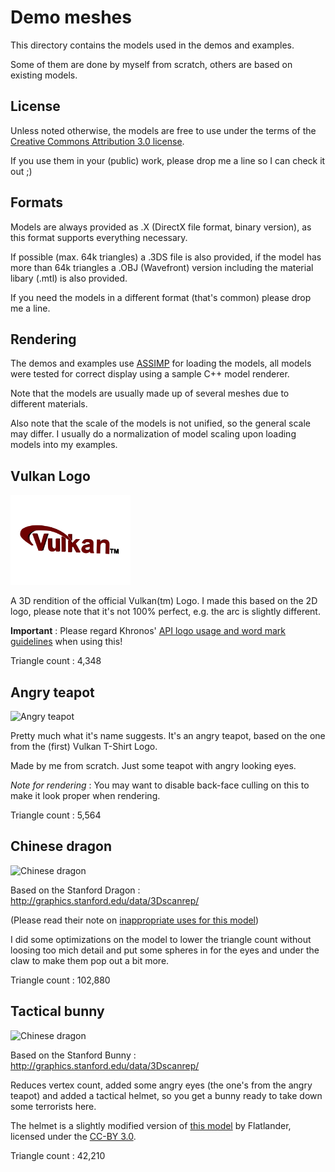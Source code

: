 # Demo meshes

This directory contains the models used in the demos and examples.

Some of them are done by myself from scratch, others are based on existing models.

## License

Unless noted otherwise, the models are free to use under the terms of the [Creative Commons Attribution 3.0 license](http://creativecommons.org/licenses/by/3.0/).

If you use them in your (public) work, please drop me a line so I can check it out ;)

## Formats

Models are always provided as .X (DirectX file format, binary version), as this format supports everything necessary.

If possible (max. 64k triangles) a .3DS file is also provided, if the model has more than 64k triangles a .OBJ (Wavefront) version including the material libary (.mtl) is also provided.

If you need the models in a different format (that's common) please drop me a line.

## Rendering

The demos and examples use [ASSIMP](http://assimp.sourceforge.net/) for loading the models, all models were tested for correct display using a sample C++ model renderer.

Note that the models are usually made up of several meshes due to different materials.

Also note that the scale of the models is not unified, so the general scale may differ. I usually do a normalization of model scaling upon loading models into my examples.

## Vulkan Logo
<img src="./images/vulkanlogo.png" alt="Chinese dragon" width="192px">

A 3D rendition of the official Vulkan(tm) Logo. I made this based on the 2D logo, please note that it's not 100% perfect, e.g. the arc is slightly different.

**Important** : Please regard Khronos' [API logo usage and word mark guidelines](https://www.khronos.org/legal/trademarks/) when using this!

Triangle count : 4,348

## Angry teapot
<img src="./images/angryteapot.png" alt="Angry teapot" width="192px">

Pretty much what it's name suggests. It's an angry teapot, based on the one from the (first) Vulkan T-Shirt Logo.

Made by me from scratch. Just some teapot with angry looking eyes.

*Note for rendering* : You may want to disable back-face culling on this to make it look proper when rendering.

Triangle count : 5,564

## Chinese dragon
<img src="./images/chinesedragon.png" alt="Chinese dragon" width="192px">

Based on the Stanford Dragon : http://graphics.stanford.edu/data/3Dscanrep/

(Please read their note on [inappropriate uses for this model](http://graphics.stanford.edu/data/3Dscanrep/#uses))

I did some optimizations on the model to lower the triangle count without loosing too mich detail and put some spheres in for the eyes and under the claw to make them pop out a bit more.

Triangle count : 102,880

## Tactical bunny
<img src="./images/tacticalbunny.png" alt="Chinese dragon" width="192px">

Based on the Stanford Bunny : http://graphics.stanford.edu/data/3Dscanrep/

Reduces vertex count, added some angry eyes (the one's from the angry teapot) and added a tactical helmet, so you get a bunny ready to take down some terrorists here.

The helmet is a slightly modified version of [this model](http://opengameart.org/content/helmet) by Flatlander, licensed under the [CC-BY 3.0](http://creativecommons.org/licenses/by/3.0/).

Triangle count : 42,210
